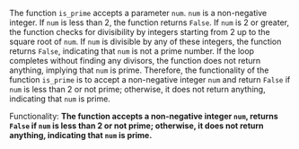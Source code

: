 The function `is_prime` accepts a parameter `num`. `num` is a non-negative integer. If `num` is less than 2, the function returns `False`. If `num` is 2 or greater, the function checks for divisibility by integers starting from 2 up to the square root of `num`. If `num` is divisible by any of these integers, the function returns `False`, indicating that `num` is not a prime number. If the loop completes without finding any divisors, the function does not return anything, implying that `num` is prime. Therefore, the functionality of the function `is_prime` is to accept a non-negative integer `num` and return `False` if `num` is less than 2 or not prime; otherwise, it does not return anything, indicating that `num` is prime.

Functionality: **The function accepts a non-negative integer `num`, returns `False` if `num` is less than 2 or not prime; otherwise, it does not return anything, indicating that `num` is prime.**